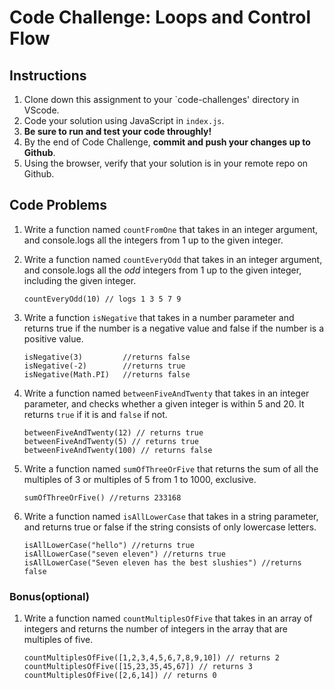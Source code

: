 # Code Challenge: Loops and Control Flow

## Instructions

1. Clone down this assignment to your `code-challenges' directory in VScode.
2. Code your solution using JavaScript in `index.js`.
3. **Be sure to run and test your code throughly!**
4. By the end of Code Challenge, **commit and push your changes up to Github**.
5. Using the browser, verify that your solution is in your remote repo on Github.

## Code Problems

1. Write a function named `countFromOne` that takes in an integer argument, and console.logs all the integers from 1 up to the given integer.

2. Write a function named `countEveryOdd` that takes in an integer argument, and console.logs all the *odd* integers from 1 up to the given integer, including the given integer.
    
    ```
    countEveryOdd(10) // logs 1 3 5 7 9
    
    ```
    
3. Write a function `isNegative` that takes in a number parameter and returns true if the number is a negative value and false if the number is a positive value.
    
    ```
    isNegative(3)         //returns false
    isNegative(-2)        //returns true
    isNegative(Math.PI)   //returns false
    
    ```
    
4. Write a function named `betweenFiveAndTwenty` that takes in an integer parameter, and checks whether a given integer is within 5 and 20. It returns `true` if it is and `false` if not.
    
    ```
    betweenFiveAndTwenty(12) // returns true
    betweenFiveAndTwenty(5) // returns true
    betweenFiveAndTwenty(100) // returns false
    
    ```
    
5. Write a function named `sumOfThreeOrFive` that returns the sum of all the multiples of 3 or multiples of 5 from 1 to 1000, exclusive.
    
    ```
    sumOfThreeOrFive() //returns 233168
    
    ```
    
6. Write a function named `isAllLowerCase` that takes in a string parameter, and returns true or false if the string consists of only lowercase letters.
    
    ```
    isAllLowerCase("hello") //returns true
    isAllLowerCase("seven eleven") //returns true
    isAllLowerCase("Seven eleven has the best slushies") //returns false
    
    ```
    

### Bonus(optional)

1. Write a function named `countMultiplesOfFive` that takes in an array of integers and returns the number of integers in the array that are multiples of five.
    
    ```
    countMultiplesOfFive([1,2,3,4,5,6,7,8,9,10]) // returns 2
    countMultiplesOfFive([15,23,35,45,67]) // returns 3
    countMultiplesOfFive([2,6,14]) // returns 0
    
    ```
